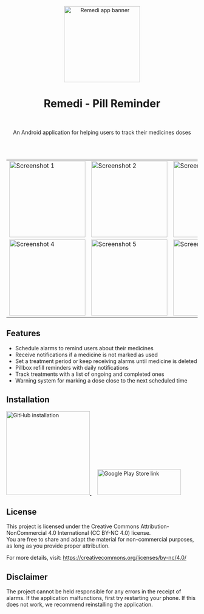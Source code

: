 <p align="center">
  <img src="https://github.com/user-attachments/assets/c8a38019-e5f9-41af-ae30-100d2b74e5c2" alt="Remedi app banner" width="200">
</p>

<h1 align="center">Remedi - Pill Reminder</h1>
<br>
<p align="center">An Android application for helping users to track their medicines doses</p>
<br>
<br>

<div align="center">
  <table>
    <tr>
      <td><img src="https://github.com/user-attachments/assets/2e7cd136-6aec-457f-b977-d466f8376b17" alt="Screenshot 1" width="200"></td>
      <td><img src="https://github.com/user-attachments/assets/427eef60-c6e2-4262-b411-1d38bc7ab94b" alt="Screenshot 2" width="200"></td>
      <td><img src="https://github.com/user-attachments/assets/4ffd3c63-a6d0-4a73-b6d4-e04dfcfc84aa" alt="Screenshot 3" width="200"></td>
    </tr>
    <tr>
     <td><img src="https://github.com/user-attachments/assets/d603b724-dbf3-4e33-9389-2f9fe56b8994" alt="Screenshot 4" width="200"></td>
     <td><img src="https://github.com/user-attachments/assets/62700b82-611f-4031-84f3-5c3d1a10c632" alt="Screenshot 5" width="200"></td>
     <td><img src="https://github.com/user-attachments/assets/936ae039-0c15-4e64-b211-4648319de53c" alt="Screenshot 6" width="200"></td>
    </tr>
  </table>
</div>

<h2>Features</h2>
<ul>
  <li>Schedule alarms to remind users about their medicines</li>
  <li>Receive notifications if a medicine is not marked as used</li>
  <li>Set a treatment period or keep receiving alarms until medicine is deleted</li>
  <li>Pillbox refill reminders with daily notifications</li>
  <li>Track treatments with a list of ongoing and completed ones</li>
  <li>Warning system for marking a dose close to the next scheduled time</li>
</ul>

<h2>Installation</h2>
<div>
    <a href="https://github.com/vs-machado/PillReminder/releases/tag/1.0.0">
        <img alt="GitHub installation" width="220px" src="https://github.com/user-attachments/assets/53aae1f9-a9f7-4882-88c8-315351942a0a" />
    </a>
    &nbsp;&nbsp;&nbsp;
    <a href="https://play.google.com/store/apps/details?id=com.phoenix.remedi">
      <img alt="Google Play Store link" width="220px" height="67px" src="https://github.com/user-attachments/assets/fb880a67-0fce-4029-9b13-8a20637d0399" />
    </a>
</div>


<h2>License</h2>
This project is licensed under the Creative Commons Attribution-NonCommercial 4.0 International (CC BY-NC 4.0) license.<br>
You are free to share and adapt the material for non-commercial purposes, as long as you provide proper attribution.

For more details, visit:  https://creativecommons.org/licenses/by-nc/4.0/

<h2>Disclaimer</h2>
The project cannot be held responsible for any errors in the receipt of alarms. If the application malfunctions, first try restarting your phone. If this does not work, we recommend reinstalling the application.
